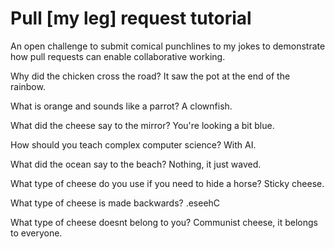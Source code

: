 # Pull [my leg] request tutorial
An open challenge to submit comical punchlines to my jokes to demonstrate how pull requests can enable collaborative working. 

Why did the chicken cross the road? It saw the pot at the end of the rainbow.

What is orange and sounds like a parrot? A clownfish.

What did the cheese say to the mirror? You're looking a bit blue.

How should you teach complex computer science? With AI.

What did the ocean say to the beach? Nothing, it just waved.

What type of cheese do you use if you need to hide a horse? Sticky cheese.

What type of cheese is made backwards? .eseehC

What type of cheese doesnt belong to you? Communist cheese, it belongs to everyone.
